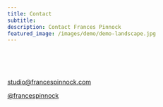 ```yaml
---
title: Contact
subtitle: 
description: Contact Frances Pinnock
featured_image: /images/demo/demo-landscape.jpg
---
```

<br />
<br />
<br />
 


studio@francespinnock.com  

[@francespinnock](https://www.instagram.com/francespinnock/)


<br />














 






